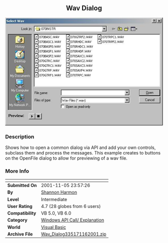﻿<div align="center">

## Wav Dialog

<img src="PIC20011151456341937.jpg">
</div>

### Description

Shows how to open a common dialog via API and add your own controls, subclass them and process the messages. This example creates to buttons on the OpenFile dialog to allow for previewing of a wav file.
 
### More Info
 


<span>             |<span>
---                |---
**Submitted On**   |2001-11-05 23:57:26
**By**             |[Shannon Harmon](https://github.com/Planet-Source-Code/PSCIndex/blob/master/ByAuthor/shannon-harmon.md)
**Level**          |Intermediate
**User Rating**    |4.7 (28 globes from 6 users)
**Compatibility**  |VB 5\.0, VB 6\.0
**Category**       |[Windows API Call/ Explanation](https://github.com/Planet-Source-Code/PSCIndex/blob/master/ByCategory/windows-api-call-explanation__1-39.md)
**World**          |[Visual Basic](https://github.com/Planet-Source-Code/PSCIndex/blob/master/ByWorld/visual-basic.md)
**Archive File**   |[Wav\_Dialog335171162001\.zip](https://github.com/Planet-Source-Code/shannon-harmon-wav-dialog__1-28665/archive/master.zip)








